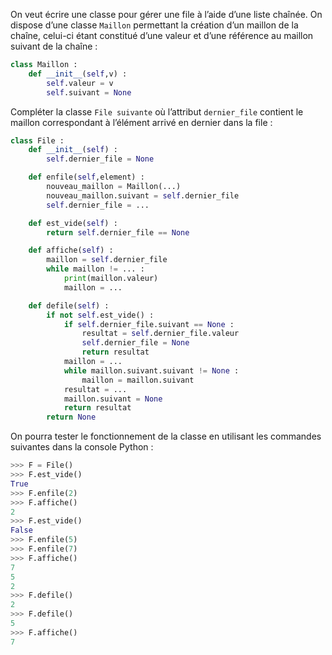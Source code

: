 On veut écrire une classe pour gérer une file à l’aide d’une liste chaînée. On dispose d’une
classe `Maillon` permettant la création d’un maillon de la chaîne, celui-ci étant constitué
d’une valeur et d’une référence au maillon suivant de la chaîne :

```python linenums='1'
class Maillon :
    def __init__(self,v) :
        self.valeur = v
        self.suivant = None
```

Compléter la classe `File suivante` où l’attribut `dernier_file` contient le maillon
correspondant à l’élément arrivé en dernier dans la file :

```python linenums='1'
class File :
    def __init__(self) :
        self.dernier_file = None

    def enfile(self,element) :
        nouveau_maillon = Maillon(...)
        nouveau_maillon.suivant = self.dernier_file
        self.dernier_file = ...

    def est_vide(self) :
        return self.dernier_file == None

    def affiche(self) :
        maillon = self.dernier_file
        while maillon != ... :
            print(maillon.valeur)
            maillon = ...

    def defile(self) :
        if not self.est_vide() :
            if self.dernier_file.suivant == None :
                resultat = self.dernier_file.valeur
                self.dernier_file = None
                return resultat
            maillon = ...
            while maillon.suivant.suivant != None :
                maillon = maillon.suivant
            resultat = ...
            maillon.suivant = None
            return resultat
        return None
```

On pourra tester le fonctionnement de la classe en utilisant les commandes
suivantes dans la console Python :

```python
>>> F = File()
>>> F.est_vide()
True
>>> F.enfile(2)
>>> F.affiche()
2
>>> F.est_vide()
False
>>> F.enfile(5)
>>> F.enfile(7)
>>> F.affiche()
7
5
2
>>> F.defile()
2
>>> F.defile()
5
>>> F.affiche()
7
```
